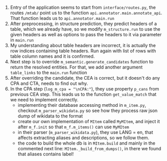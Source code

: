 1. Entry of the application seems to start from `interface/routes.py`, the routes `/mtab/` point us to the function `api.annotator.main.annotate_api`. That function leads us to `api.annotator.main.run`
2. After preprocessing, in structure prediction, they predict headers of a table, which we already have, so we modify `m_structure.run` to use the given headers as well as options to pass the headers to it via parameter in `main.run`
3. My understanding about table headers are incorrect, it is actually the row indices containing table headers. Run again with list of rows with table column names and it is confirmed.
4. Next step is to override `m_semantic.generate_candidates` function to return the resolved entities. For that, we add another argument `table_links` to the `main.run` function
5. After overriding the candidate, the CEA is correct, but it doesn't do any CPA and CTA, needs to find out why.
6. In the CPA step (`log_m_cpa = "\nCPA:"`), they use property `p_cans` from previous CEA step. This leads us to the function `get_value_match` that we need to implement correctly.
   - implementing their database accessing method in `m_item.py`, checkout `m_parser_wikidata.py` so see how they process raw json dump of wikidata to the format
   - create our own implementation of `MItem` called `MyMItem`, and inject it after `m_f.init` so that `m_f.m_items()` can use `MyMItem`
   - in their parser (`m_parser_wikidata.py`), they use LANG = en, that affects extracting aliases and descriptions, so we follow them.
   - the code to build the whole db is in `MItem.build` and mainly in the commented next line: `MItem._build_from_dumps()`, in there we found that aliases contains label!
